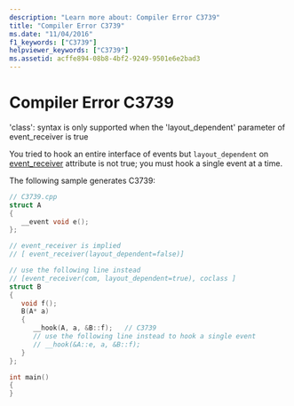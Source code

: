 ```yaml
---
description: "Learn more about: Compiler Error C3739"
title: "Compiler Error C3739"
ms.date: "11/04/2016"
f1_keywords: ["C3739"]
helpviewer_keywords: ["C3739"]
ms.assetid: acffe894-08b8-4bf2-9249-9501e6e2bad3
---
```

# Compiler Error C3739

'class': syntax is only supported when the 'layout_dependent' parameter of event_receiver is true

You tried to hook an entire interface of events but `layout_dependent` on [event_receiver](../../windows/attributes/event-receiver.md) attribute is not true; you must hook a single event at a time.

The following sample generates C3739:

```cpp
// C3739.cpp
struct A
{
   __event void e();
};

// event_receiver is implied
// [ event_receiver(layout_dependent=false)]

// use the following line instead
// [event_receiver(com, layout_dependent=true), coclass ]
struct B
{
   void f();
   B(A* a)
   {
      __hook(A, a, &B::f);   // C3739
      // use the following line instead to hook a single event
      // __hook(&A::e, a, &B::f);
   }
};

int main()
{
}
```
